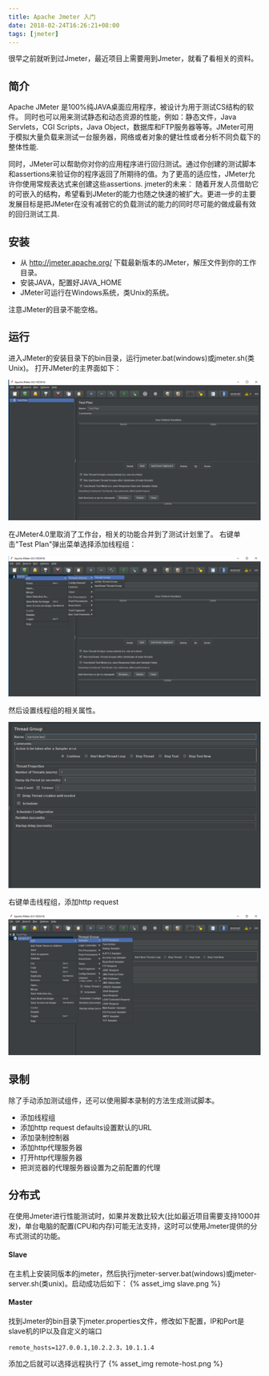 ```yaml
---
title: Apache Jmeter 入门
date: 2018-02-24T16:26:21+08:00
tags: [jmeter]
---
```

很早之前就听到过Jmeter，最近项目上需要用到Jmeter，就看了看相关的资料。

## 简介
Apache JMeter 是100%纯JAVA桌面应用程序，被设计为用于测试CS结构的软件。 同时也可以用来测试静态和动态资源的性能，例如：静态文件，Java Servlets，CGI Scripts，Java Object，数据库和FTP服务器等等。JMeter可用于模拟大量负载来测试一台服务器，网络或者对象的健壮性或者分析不同负载下的整体性能.

同时，JMeter可以帮助你对你的应用程序进行回归测试。通过你创建的测试脚本和assertions来验证你的程序返回了所期待的值。为了更高的适应性，JMeter允许你使用常规表达式来创建这些assertions.
jmeter的未来： 随着开发人员借助它的可嵌入的结构，希望看到JMeter的能力也随之快速的被扩大。更进一步的主要发展目标是把JMeter在没有减弱它的负载测试的能力的同时尽可能的做成最有效的回归测试工具.

## 安装
 - 从 http://jmeter.apache.org/ 下载最新版本的JMeter，解压文件到你的工作目录。
 - 安装JAVA，配置好JAVA_HOME
 - JMeter可运行在Windows系统，类Unix的系统。

注意JMeter的目录不能空格。

## 运行
进入JMeter的安装目录下的bin目录，运行jmeter.bat(windows)或jmeter.sh(类Unix)。
打开JMeter的主界面如下：

![JMeter4.0主界面](/images/jmeter-ui.png)

在JMeter4.0里取消了工作台，相关的功能合并到了测试计划里了。
右键单击"Test Plan"弹出菜单选择添加线程组：

![](/images/jmeter-add.png)

然后设置线程组的相关属性。

![](/images/jmeter-thread-group.png)

右键单击线程组，添加http request

![](/images/jmeter-request.png)

## 录制
除了手动添加测试组件，还可以使用脚本录制的方法生成测试脚本。
- 添加线程组
- 添加http request defaults设置默认的URL
- 添加录制控制器
- 添加http代理服务器
- 打开http代理服务器
- 把浏览器的代理服务器设置为之前配置的代理

## 分布式
在使用Jmeter进行性能测试时，如果并发数比较大(比如最近项目需要支持1000并发)，单台电脑的配置(CPU和内存)可能无法支持，这时可以使用Jmeter提供的分布式测试的功能。
#### Slave
在主机上安装同版本的jmeter，然后执行jmeter-server.bat(windows)或jmeter-server.sh(类unix)。启动成功后如下：
{% asset_img slave.png %}

#### Master
找到Jmeter的bin目录下jmeter.properties文件，修改如下配置，IP和Port是slave机的IP以及自定义的端口
```
remote_hosts=127.0.0.1,10.2.2.3，10.1.1.4
```
添加之后就可以选择远程执行了
{% asset_img remote-host.png %}

